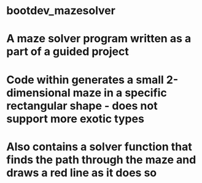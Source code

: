 # bootdev_mazesolver
# A maze solver program written as a part of a guided project
# Code within generates a small 2-dimensional maze in a specific rectangular shape - does not support more exotic types
# Also contains a solver function that finds the path through the maze and draws a red line as it does so
